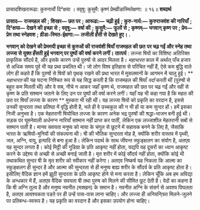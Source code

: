 प्रासादशिखरारूढा: कुरुनार्यो दि²क्षया । ववृषु: कुसुमै: कृष्णं प्रेमव्रीडास्मितेक्षणा: ॥ १६॥ **शब्दार्थ** 

**प्रासाद—** **राजमहल की** **; शिखर—** **छत पर** **; आरूढा:—** **चढ़ी हुई** **; कुरु-नार्य:—** **कुरुराजवंश की नारियाँ** **; दि²क्षया—** **देखने की इच्छा से** **; ववृषु:—** **वर्षा की** **; कुसुमै:—** **फूलों से** **; कृष्णम्—** **भगवान् कृष्ण पर** **; प्रेम—** **प्रेम तथा स्नेहवश** **;** **व्रीडा-स्मित-ईक्षणा:—** **लजीली हँसी से देखते हुए।** **.** 

**भगवान् को देखने की प्रेममयी इच्छा से कुरुओं की राजवंशी षियाँ राजमहल की छत** **पर चढ़ गईं और स्नेह तथा लज्जा से युक्त हँसती हुई भगवान् पर पुष्पों की वर्षा करने लगीं।** **तात्पर्य** : लज्जा षियों का विशिष्ट अतिरिक्त प्राकृतिक सौंदर्य है, और इसके कारण उन्हें पुरुषों से आदर मिलता है। *महाभारत* काल में अर्थात् पाँच हजार से अधिक समय पूर्व भी यह प्रथा प्रचलित थी। जो लोग विश्व इतिहास से परिचित नहीं हैं, ऐसे कम बुद्धि वाले लोग ही कहते हैं कि पुरुषों से षियों को पृथक् रखने की प्रथा भारत में मुसलमानों के आगमन में चालु हुई। ** *महाभारत* की यह घटना निश्चित रूप से यह सिद्ध करती है कि राजमहल की षियाँ *पर्दा* करती थीं (पुरुषों से बहुत कम मिलती थीं) और वे सब, नीचे न आकर जहाँ कृष्ण थे, राजमहल की छत पर चढ़ गईं और वहीं से कृष्ण के प्रति सश्मान जताने के लिए उन पर पुष्पों की वर्षा करने लगीं। यहाँ यह भी कहा गया है कि महल की छत पर षियाँ लज्जा के कारण ** मुस्करा भी रही थीं। यह लज्जा षियों को प्रकृति का वरदान है, इससे उनकी सुन्दरता तथा प्रतिष्ठा में वृद्धि होती है, भले ही वे उच्चकुल की न भी हों या कम सुन्दर हों। हमें इसका निजी अनुभव है। एक मेहतरानी षियोचित लज्जा के कारण अनेक भद्र पुरुषों की श्रद्धा-भाजन बनी हुई थी। सड़क पर घूमनेवाली अर्धनग्न नारियाँ सश्मान नहीं प्राप्त कर पातीं, लेकिन एक लज्जाशील मेहतरानी सबों से सश्मान पाती है। मानव सवयता मनुष्य को माया के चंगुल से छूटने में सहायक बनने के लिए है, जैसाकि भारत के ऋषियों-मुनियों की संकल्पना थी। षी की भौतिक सुन्दरता मोह है, क्योंकि शरीर वास्तव में पृथ्वी, जल, अग्नि, वायु, इत्यादि से बना हुआ है। लेकिन पदार्थ के साथ जीवन्त स्फुङ्क्षलग का संयोग है, अतएव यह सुन्दर लगता है। कोई मिट्टी की गुडिय़ा के प्रति आकृष्ट नहीं होता, यद्यपि यह दूसरों का ध्यान आकृष्ट करने के उद्देश्य से अच्छी से अच्छी बनाई जाती है। मृत शरीर में कोई सौंदर्य नहीं होता, क्योंकि कोई भी तथाकथित सुन्दर षी के मृत शरीर को स्वीकार नहीं करेगा। अतएव निष्कर्ष यह निकला कि आत्मा का स्फुङ्क्षलग ही सुन्दर है और आत्मा की सुन्दरता से ही मनुष्य बाह्य शरीर के सौंदर्य के प्रति आकृष्ट होता है। इसीलिए वैदिक ज्ञान हमें झूठी सुन्दरता के प्रति आकृष्ट होने से मना करता है। लेकिन चूँकि अब हम अविद्या के अन्धकार में हैं, अतएव वैदिक सवयता षी तथा पुरुष को मिलने की सीमित छूट देती है। वेदों का कहना है कि षी अग्नि तुल्य है और मनुष्य नवनीत (मक्खन) के समान है। नवनीत अग्नि के संसर्ग से अवश्य पिघलता है, अतएव आवश्यकता पडऩे पर ही उन्हें पास-पास लाना चाहिए। और लज्जा ही अनियनि्त्रत मिलने-जुलने पर प्रतिबन्ध-स्वरूप है। यह प्रकृति का वरदान है और इसका उपयोग होना चाहिए। 